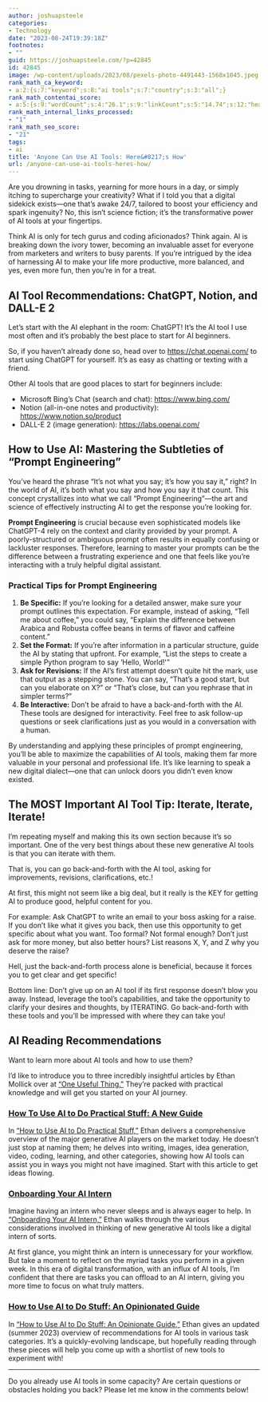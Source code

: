 ```yaml
---
author: joshuapsteele
categories:
- Technology
date: "2023-08-24T19:39:18Z"
footnotes:
- ""
guid: https://joshuapsteele.com/?p=42845
id: 42845
image: /wp-content/uploads/2023/08/pexels-photo-4491443-1568x1045.jpeg
rank_math_ca_keyword:
- a:2:{s:7:"keyword";s:8:"ai tools";s:7:"country";s:3:"all";}
rank_math_contentai_score:
- a:5:{s:9:"wordCount";s:4:"26.1";s:9:"linkCount";s:5:"14.74";s:12:"headingCount";s:4:"6.67";s:10:"mediaCount";s:1:"0";s:8:"keywords";s:5:"20.37";}
rank_math_internal_links_processed:
- "1"
rank_math_seo_score:
- "21"
tags:
- ai
title: 'Anyone Can Use AI Tools: Here&#8217;s How'
url: /anyone-can-use-ai-tools-heres-how/
---
```


Are you drowning in tasks, yearning for more hours in a day, or simply itching to supercharge your creativity? What if I told you that a digital sidekick exists—one that’s awake 24/7, tailored to boost your efficiency and spark ingenuity? No, this isn’t science fiction; it’s the transformative power of AI tools at your fingertips.

Think AI is only for tech gurus and coding aficionados? Think again. AI is breaking down the ivory tower, becoming an invaluable asset for everyone from marketers and writers to busy parents. If you’re intrigued by the idea of harnessing AI to make your life more productive, more balanced, and yes, even more fun, then you’re in for a treat.

## AI Tool Recommendations: ChatGPT, Notion, and DALL-E 2

Let’s start with the AI elephant in the room: ChatGPT! It’s the AI tool I use most often and it’s probably the best place to start for AI beginners.

So, if you haven’t already done so, head over to <https://chat.openai.com/> to start using ChatGPT for yourself. It’s as easy as chatting or texting with a friend.

Other AI tools that are good places to start for beginners include:

- Microsoft Bing’s Chat (search and chat): <https://www.bing.com/>
- Notion (all-in-one notes and productivity): <https://www.notion.so/product>
- DALL-E 2 (image generation): <https://labs.openai.com/>

## How to Use AI: Mastering the Subtleties of “Prompt Engineering”

You’ve heard the phrase “It’s not what you say; it’s how you say it,” right? In the world of AI, it’s both what you say and how you say it that count. This concept crystallizes into what we call “Prompt Engineering”—the art and science of effectively instructing AI to get the response you’re looking for.

**Prompt Engineering** is crucial because even sophisticated models like ChatGPT-4 rely on the context and clarity provided by your prompt. A poorly-structured or ambiguous prompt often results in equally confusing or lackluster responses. Therefore, learning to master your prompts can be the difference between a frustrating experience and one that feels like you’re interacting with a truly helpful digital assistant.

### Practical Tips for Prompt Engineering

1. **Be Specific:** If you’re looking for a detailed answer, make sure your prompt outlines this expectation. For example, instead of asking, “Tell me about coffee,” you could say, “Explain the difference between Arabica and Robusta coffee beans in terms of flavor and caffeine content.”
2. **Set the Format:** If you’re after information in a particular structure, guide the AI by stating that upfront. For example, “List the steps to create a simple Python program to say ‘Hello, World!'”
3. **Ask for Revisions:** If the AI’s first attempt doesn’t quite hit the mark, use that output as a stepping stone. You can say, “That’s a good start, but can you elaborate on X?” or “That’s close, but can you rephrase that in simpler terms?”
4. **Be Interactive:** Don’t be afraid to have a back-and-forth with the AI. These tools are designed for interactivity. Feel free to ask follow-up questions or seek clarifications just as you would in a conversation with a human.

By understanding and applying these principles of prompt engineering, you’ll be able to maximize the capabilities of AI tools, making them far more valuable in your personal and professional life. It’s like learning to speak a new digital dialect—one that can unlock doors you didn’t even know existed.

## The MOST Important AI Tool Tip: Iterate, Iterate, Iterate!

I’m repeating myself and making this its own section because it’s so important. One of the very best things about these new generative AI tools is that you can iterate with them.

That is, you can go back-and-forth with the AI tool, asking for improvements, revisions, clarifications, etc.!

At first, this might not seem like a big deal, but it really is the KEY for getting AI to produce good, helpful content for you.

For example: Ask ChatGPT to write an email to your boss asking for a raise. If you don’t like what it gives you back, then use this opportunity to get specific about what you want. Too formal? Not formal enough? Don’t just ask for more money, but also better hours? List reasons X, Y, and Z why you deserve the raise?

Hell, just the back-and-forth process alone is beneficial, because it forces you to get clear and get specific!

Bottom line: Don’t give up on an AI tool if its first response doesn’t blow you away. Instead, leverage the tool’s capabilities, and take the opportunity to clarify your desires and thoughts, by ITERATING. Go back-and-forth with these tools and you’ll be impressed with where they can take you!

## AI Reading Recommendations

Want to learn more about AI tools and how to use them?

I’d like to introduce you to three incredibly insightful articles by Ethan Mollick over at [“One Useful Thing.”](https://www.oneusefulthing.org/) They’re packed with practical knowledge and will get you started on your AI journey.

### [How To Use AI to Do Practical Stuff: A New Guide](https://www.oneusefulthing.org/p/how-to-use-ai-to-do-practical-stuff)

In [“How to Use AI to Do Practical Stuff,”](https://www.oneusefulthing.org/p/how-to-use-ai-to-do-practical-stuff) Ethan delivers a comprehensive overview of the major generative AI players on the market today. He doesn’t just stop at naming them; he delves into writing, images, idea generation, video, coding, learning, and other categories, showing how AI tools can assist you in ways you might not have imagined. Start with this article to get ideas flowing.

### [Onboarding Your AI Intern](https://www.oneusefulthing.org/p/on-boarding-your-ai-intern)

Imagine having an intern who never sleeps and is always eager to help. In [“Onboarding Your AI Intern,”](https://www.oneusefulthing.org/p/on-boarding-your-ai-intern) Ethan walks through the various considerations involved in thinking of new generative AI tools like a digital intern of sorts.

At first glance, you might think an intern is unnecessary for your workflow. But take a moment to reflect on the myriad tasks you perform in a given week. In this era of digital transformation, with an influx of AI tools, I’m confident that there are tasks you can offload to an AI intern, giving you more time to focus on what truly matters.

### [How to Use AI to Do Stuff: An Opinionated Guide](https://www.oneusefulthing.org/p/how-to-use-ai-to-do-stuff-an-opinionated)

In [“How to Use AI to Do Stuff: An Opinionate Guide,”](https://www.oneusefulthing.org/p/how-to-use-ai-to-do-stuff-an-opinionated) Ethan gives an updated (summer 2023) overview of recommendations for AI tools in various task categories. It’s a quickly-evolving landscape, but hopefully reading through these pieces will help you come up with a shortlist of new tools to experiment with!

---

Do you already use AI tools in some capacity? Are certain questions or obstacles holding you back? Please let me know in the comments below!